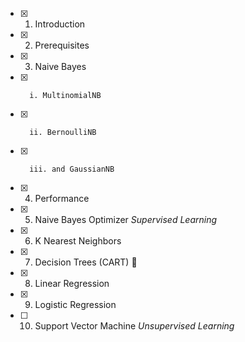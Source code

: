 - [x]   1. Introduction     
- [x]   2. Prerequisites
- [x]   3. Naive Bayes
- [x]       i. MultinomialNB
- [x]       ii. BernoulliNB
- [x]       iii. and GaussianNB
- [x]   4. Performance
- [x]   5. Naive Bayes Optimizer
*Supervised Learning*
- [x]   6. K Nearest Neighbors
- [x]   7. Decision Trees (CART) 🌲
- [x]   8. Linear Regression
- [x]   9. Logistic Regression
- [ ]   10. Support Vector Machine
*Unsupervised Learning*
